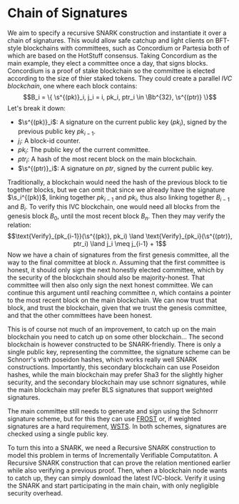 # Chain of Signatures

We aim to specify a recursive SNARK construction and instantiate it over
a chain of signatures. This would allow safe catchup and light clients on
BFT-style blockchains with committees, such as Concordium or Partesia both
of which are based on the HotStuff consensus. Taking Concordium as the main
example, they elect a committee once a day, that signs blocks. Concordium
is a proof of stake blockchain so the committee is elected according to the
size of thier staked tokens. They could create a parallel _IVC blockchain_,
one where each block contains:
$$B_i = \{ \s^{(pk)}_i, j_i = i, pk_i, ptr_i \in \Bb^{32}, \s^{(ptr)} \}$$
Let's break it down:

- $\s^{(pk)}_i$: A signature on the current public key ($pk_i$), signed by the previous public key $pk_{i-1}$.
- $j_i$: A block-id counter.
- $pk_i$: The public key of the current committee.
- $ptr_i$: A hash of the most recent block on the main blockchain.
- $\s^{(ptr)}_i$: A signature on $ptr$, signed by the current public key.

Traditionally, a blockchain would need the hash of the previous block to tie
together blocks, but we can omit that since we already have the signature
$\s_i^{(pk)}$, linking together $pk_{i-1}$ and $pk_i$, thus also linking
together $B_{i-1}$ and $B_i$. To verify this IVC blockchain, one would need
all blocks from the genesis block $B_0$, until the most recent block $B_n$.
Then they may verify the relation:
$$\text{Verify}_{pk_{i-1}}(\s^{(pk)}, pk_i) \land \text{Verify}_{pk_i}(\s^{(ptr)}, ptr_i) \land j_i \meq j_{i-1} + 1$$
Now we have a chain of signatures from the first genesis committee, all the
way to the final committee at block $n$. Assuming that the first committee
is honest, it should only sign the next honestly elected committee, which
by the security of the blockchain should also be majority-honest. That
committee will then also only sign the next honest committee. We can continue
this argument until reaching committee $n$, which contains a pointer to the
most recent block on the main blockchain. We can now trust that block, and
trust the blockchain, given that we trust the genesis committee, and that
the other committees have been honest.

This is of course not much of an improvement, to catch up on the main
blockchain you need to catch up on some other blockchain... The second
blockchain is however constructed to be SNARK-friendly. There is only a
single public key, representing the committee, the signature scheme can be
Schnorr's with poseidon hashes, which works really well SNARK constructions.
Importantly, this secondary blockchain can use Poseidon hashes, while the
main blockchain may prefer Sha3 for the slightly higher security, and the
secondary blockchain may use schnorr signatures, while the main blockchain
may prefer BLS signatures that support weighted signatures.

The main committee still needs to generate and sign using
the Schnorrr signature scheme, but for this they can use
[FROST](https://doi.org/10.1007/978-3-030-81652-0_2) or, if weighted signatures
are a hard requirement, [WSTS](https://stacks-sbtc.github.io/wsts/wsts.pdf). In
both schemes, signatures are checked using a single public key.

To turn this into a SNARK, we need a Recursive SNARK construction to model
this problem in terms of Incrementally Verifiable Computatiton. A Recursive
SNARK construction that can prove the relation mentioned earlier while also
verifying a previous proof. Then, when a blockchain node wants to catch up,
they can simply download the latest IVC-block. Verify it using the SNARK and
start participating in the main chain, with only negligible security overhead.

